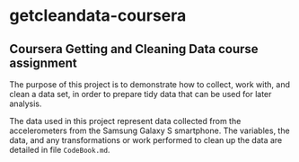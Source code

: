 # getcleandata-coursera
## Coursera Getting and Cleaning Data course assignment

The purpose of this project is to demonstrate how to collect, work with, and
clean a data set, in order to prepare tidy data that can be used for later
analysis.

The data used in this project represent data collected from the accelerometers
from the Samsung Galaxy S smartphone. The variables, the data, and any
transformations or work performed to clean up the data are detailed in file
`CodeBook.md`.